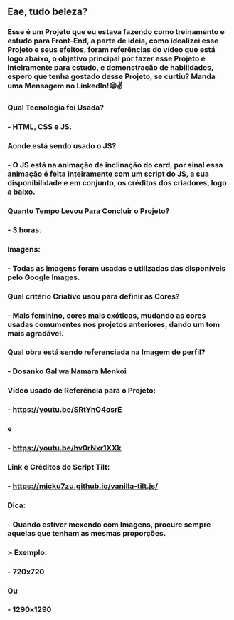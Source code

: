 ## Eae, tudo beleza?

### Esse é um Projeto que eu estava fazendo como treinamento e estudo para Front-End, a parte de idéia, como idealizei esse Projeto e seus efeitos, foram referências do vídeo que está logo abaixo, o objetivo principal por fazer esse Projeto é inteiramente para estudo, e demonstração de habilidades, espero que tenha gostado desse Projeto, se curtiu? Manda uma Mensagem no LinkedIn!😁✌️

### Qual Tecnologia foi Usada?
### - HTML, CSS e JS.

### Aonde está sendo usado o JS?
### - O JS está na animação de inclinação do card, por sinal essa animação é feita inteiramente com um script do JS, a sua disponibilidade e em conjunto, os créditos dos criadores, logo a baixo.

### Quanto Tempo Levou Para Concluir o Projeto?
### - 3 horas.

### Imagens:
### - Todas as imagens foram usadas e utilizadas das disponíveis pelo Google Images.

### Qual critério Criativo usou para definir as Cores?
### - Mais feminino, cores mais exóticas, mudando as cores usadas comumentes nos projetos anteriores, dando um tom mais agradável.

### Qual obra está sendo referenciada na Imagem de perfil?
### - Dosanko Gal wa Namara Menkoi

### Vídeo usado de Referência para o Projeto:
### - https://youtu.be/SRtYnO4osrE
###  e
### - https://youtu.be/hv0rNxr1XXk

### Link e Créditos do Script Tilt:
### - https://micku7zu.github.io/vanilla-tilt.js/

### Dica:
### - Quando estiver mexendo com Imagens, procure sempre aquelas que tenham as mesmas proporções.
### > Exemplo:
### - 720x720
###  Ou
### - 1290x1290
